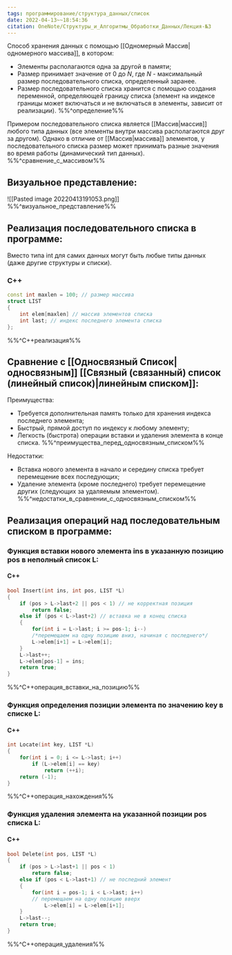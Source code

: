 ```yaml
---
tags: программирование/структура_данных/список
date: 2022-04-13~~18:54:36
citation: OneNote/Структуры_и_Алгоритмы_Обработки_Данных/Лекция-№3
---
```

Способ хранения данных с помощью [[Одномерный Массив|одномерного массива]], в котором:
* Элементы располагаются одна за другой в памяти;
* Размер принимает значение от $0$ до $N$, где $N$ - максимальный размер последовательного списка, определенный заранее.
* Размер последовательного списка хранится с помощью создания переменной, определяющей границу списка (элемент на индексе границы может включаться и не включаться в элементы, зависит от реализации).
%%^определение%%

Примером последовательного списка является [[Массив|массив]] любого типа данных (все элементы внутри массива располагаются друг за другом).
Однако в отличие от [[Массив|массива]] элементов, у последовательного списка размер может принимать разные значения во время работы (динамический тип данных).
%%^сравнение_с_массивом%%

## Визуальное представление:
![[Pasted image 20220413191053.png]]
%%^визуальное_представление%%

## Реализация последовательного списка в программе:
Вместо типа int для самих данных могут быть любые типы данных (даже другие структуры и списки).
### C++
```cpp
const int maxlen = 100; // размер массива
struct LIST
{
	int elem[maxlen] // массив элементов списка
	int last; // индекс последнего элемента списка
};
```
%%^C++реализация%%

## Сравнение с [[Односвязный Список|односвязным]] [[Связный (связанный) список (линейный список)|линейным списком]]:
Преимущества:
* Требуется дополнительная память только для хранения индекса последнего элемента;
* Быстрый, прямой доступ по индексу к любому элементу;
* Легкость (быстрота) операции вставки и удаления элемента в конце списка.
%%^преимущества_перед_односвязным_списком%%

Недостатки:
* Вставка нового элемента в начало и середину списка требует перемещение всех последующих;
* Удаление элемента (кроме последнего) требует перемещение других (следующих за удаляемым элементом).
%%^недостатки_в_сравнении_с_односвязным_списком%%

## Реализация операций над последовательным списком в программе:

### Функция вставки нового элемента ins в указанную позицию pos в неполный список L:

#### C++
```cpp
bool Insert(int ins, int pos, LIST *L)
{
	if (pos > L->last+2 || pos < 1) // не корректная позиция
		return false;
	else if (pos < L->last+2) // вставка не в конец списка
	{
		for(int i = L->last; i >= pos-1; i--)
		/*перемещаем на одну позицию вниз, начиная с последнего*/
		L->elem[i+1] = L->elem[i];
	}
	L->last++;
	L->elem[pos-1] = ins;
	return true;
}
```
%%^C++операция_вставки_на_позицию%%

### Функция определения позиции элемента по значению key в списке L:

#### C++
```cpp
int Locate(int key, LIST *L)
{
	for(int i = 0; i <= L->last; i++)
		if (L->elem[i] == key)
			return (++i);
	return (-1);
}
```
%%^C++операция_нахождения%%

### Функция удаления элемента на указанной позиции pos списка L:

#### C++
```cpp
bool Delete(int pos, LIST *L)
{
	if (pos > L->last+1 || pos < 1)
		return false;
	else if (pos < L->last+1) // не последний элемент
	{
		for(int i = pos-1; i < L->last; i++)
		// перемещаем на одну позицию вверх
			L->elem[i] = L->elem[i+1];
	}
	L->last--;
	return true;
}
```
%%^C++операция_удаления%%